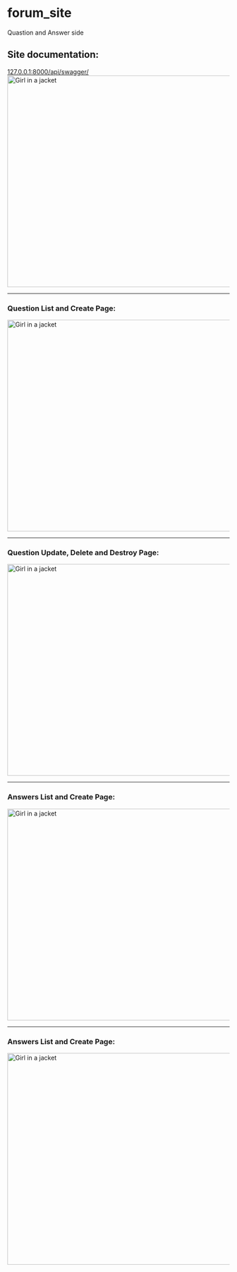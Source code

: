 # forum_site
 Quastion and Answer side

<h2> Site documentation: </h2> <a href="http://127.0.0.1:8000/api/swagger/" target='_blank'>127.0.0.1:8000/api/swagger/</a>
<img src="https://user-images.githubusercontent.com/85695336/203832841-cb9e18a4-2547-4720-b103-7499e835c3c6.png" alt="Girl in a jacket" width="750" height="480">

<hr>

<h3>Question List and Create Page:</h3>

<img src="https://user-images.githubusercontent.com/85695336/203831470-8046123d-6212-4a45-82b4-d30697a65c37.png" alt="Girl in a jacket" width="750" height="480">

<hr>
<h3>Question Update, Delete and Destroy Page: </h3>
<img src="https://user-images.githubusercontent.com/85695336/203831776-b4902fb9-7339-4ea4-ab78-1a01ae38a023.png" alt="Girl in a jacket" width="750" height="480">

<hr>

<h3> Answers List and Create Page:</h3>

<img src="https://user-images.githubusercontent.com/85695336/203832003-3a9c18da-2bf6-4062-8769-07f6622e993a.png" alt="Girl in a jacket" width="750" height="480">

<hr>

<h3> Answers List and Create Page:</h3>

<img src="https://user-images.githubusercontent.com/85695336/203832247-bc5a180f-d530-40a0-b10b-6c1563325ae3.png" alt="Girl in a jacket" width="750" height="480">


